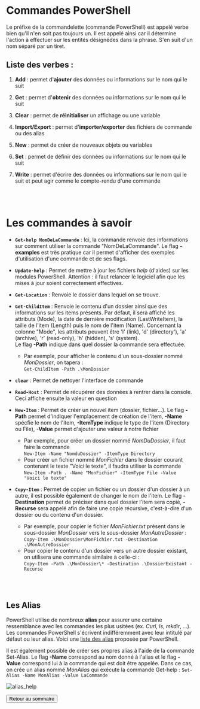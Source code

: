 # Commandes PowerShell

Le préfixe de la commandelette (commande PowerShell) est appelé verbe bien qu'il n'en soit pas toujours un. Il est appelé ainsi car il détermine l'action à effectuer sur les entités désignédes dans la phrase. S'en suit d'un nom séparé par un tiret.

## Liste des verbes : 

1. **Add** : permet d'**ajouter** des données ou informations sur le nom qui le suit

2. **Get** : permet d'**obtenir** des données ou informations sur le nom qui le suit
3. **Clear** : permet de **réinitialiser** un affichage ou une variable
4. **Import/Export** : permet d'**importer/exporter** des fichiers de commande ou des alias
5. **New** : permet de créer de nouveaux objets ou variables
6. **Set** : permet de définir des données ou informations sur le nom qui le suit
7. **Write** : permet d'écrire des données ou informations sur le nom qui le suit et peut agir comme le compte-rendu d'une commande

<br>
<br>

# Les commandes à savoir

- **`Get-help NomDeLaCommande`** : Ici, la commande renvoie des informations sur comment utiliser la commande "NomDeLaCommande". Le flag **-examples** est très pratique car il permet d'afficher des exemples d'utilisation d'une commande et de ses flags.

- **`Update-help`** : Permet de mettre à jour les fichiers *help* (d'aides) sur les modules PowerShell. Attention : il faut relancer le logiciel afin que les mises à jour soient correctement effectives.

- **`Get-Location`** : Renvoie le dossier dans lequel on se trouve.

- **`Get-ChildItem`** : Renvoie le contenu d'un dossier ainsi que des informations sur les items présents. Par défaut, il sera affiché les attributs (Mode), la date de dernière modification (LastWriteItem), la taille de l'item (Length) puis le nom de l'item (Name). Concernant la colonne "Mode", les attributs peuvent être 'l' (link), 'd' (directory'), 'a' (archive), 'r' (read-only), 'h' (hidden), 's' (system).  
Le flag **-Path** indique dans quel dossier la commande sera effectuée.
    - Par exemple, pour afficher le contenu d'un sous-dossier nommé *MonDossier*, on tapera :  
    `Get-ChildItem -Path .\MonDossier`

- **`clear`** : Permet de nettoyer l'interface de commande 

- **`Read-Host`** : Permet de récupérer des données à rentrer dans la console. Ceci affiche ensuite la valeur en question

- **`New-Item`** : Permet de créer un nouvel item (dossier, fichier...). Le flag **-Path** permet d'indiquer l'emplacement de création de l'item, **-Name** spécfie le nom de l'item, **-ItemType** indique le type de l'item (Directory ou File), **-Value** permet d'ajouter une valeur à notre fichier
    - Par exemple, pour créer un dossier nommé *NomDuDossier*, il faut faire la commande  
    `New-Item -Name "NomduDossier" -ItemType Directory`
    - Pour créer un fichier nommé *MonFichier* dans le dossier courant contenant le texte "Voici le texte", il faudra utiliser la commande  
    `New-Item -Path . -Name "MonFichier" -ItemType File -Value "Voici le texte"`

- **`Copy-Item`** : Permet de copier un fichier ou un dossier d'un dossier à un autre, il est possible également de changer le nom de l'item. Le flag **-Destination** permet de préciser dans quel dossier l'item sera copié, **-Recurse** sera appelé afin de faire une copie récursive, c'est-à-dire d'un dossier ou du contenu d'un dossier.
    - Par exemple, pour copier le fichier *MonFichier.txt* présent dans le sous-dossier *MonDossier* vers le sous-dossier *MonAutreDossier* :  
    `Copy-Item .\MonDossier\MonFichier.txt -Destination .\MonAutreDossier`
    - Pour copier le contenu d'un dossier vers un autre dossier existant, on utilisera une commande similaire à celle-ci :  
    `Copy-Item -Path .\MonDossier\* -Destination .\DossierExistant -Recurse`
<br>
<br>

## Les Alias

PowerShell utilise de nombreux **alias** pour assurer une certaine ressemblance avec les commandes les plus usitées (ex. *Curl*, *ls*, *mkdir*, ...). Les commandes PowerShell s'écrivent indifféremment avec leur intitulé par défaut ou leur alias.
Voici une [liste des alias](https://vulgumtechus.com/Liste_des_alias_dans_PowerShell) proposée par PowerShell.

Il est également possible de créer ses propres alias à l'aide de la commande Set-Alias. Le flag **-Name** correspond au nom donné à l'alias et le flag **-Value** correspond lui à la commande qui est doit être appelée.
Dans ce cas, on crée un alias nommé *MonAlias* qui exécute la commande Get-help :
`Set-Alias -Name MonAlias -Value LaCommande`  

![alias_help](./pictures/alias_help.PNG "Alias \"help\"")

<a href="https://git.ytrack.learn.ynov.com/NSCHNEIDER/linux/src/branch/master/Powershell/README.md"><input type="button" value="Retour au sommaire"></input></a>
